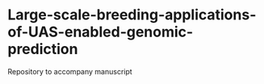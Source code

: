 # Large-scale-breeding-applications-of-UAS-enabled-genomic-prediction
Repository to accompany manuscript 
